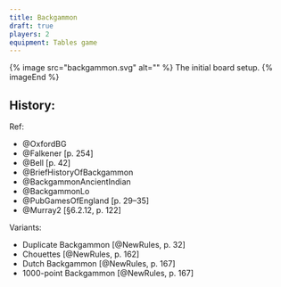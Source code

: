 ```yaml
---
title: Backgammon
draft: true
players: 2
equipment: Tables game
---
```



{% image src="backgammon.svg" alt="" %}
The initial board setup.
{% imageEnd %}

History:
- 

Ref:
- @OxfordBG
- @Falkener [p. 254]
- @Bell [p. 42]
- @BriefHistoryOfBackgammon
- @BackgammonAncientIndian
- @BackgammonLo
- @PubGamesOfEngland [p. 29–35]
- @Murray2 [§6.2.12, p. 122]

Variants:

- Duplicate Backgammon [@NewRules, p. 32]
- Chouettes [@NewRules, p. 162]
- Dutch Backgammon [@NewRules, p. 167]
- 1000-point Backgammon [@NewRules, p. 167]

